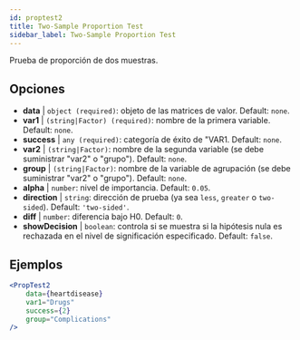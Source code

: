 ```yaml
---
id: proptest2
title: Two-Sample Proportion Test
sidebar_label: Two-Sample Proportion Test
---
```


Prueba de proporción de dos muestras.

## Opciones

* __data__ | `object (required)`: objeto de las matrices de valor. Default: `none`.
* __var1__ | `(string|Factor) (required)`: nombre de la primera variable. Default: `none`.
* __success__ | `any (required)`: categoría de éxito de "VAR1. Default: `none`.
* __var2__ | `(string|Factor)`: nombre de la segunda variable (se debe suministrar "var2" o "grupo"). Default: `none`.
* __group__ | `(string|Factor)`: nombre de la variable de agrupación (se debe suministrar "var2" o "grupo"). Default: `none`.
* __alpha__ | `number`: nivel de importancia. Default: `0.05`.
* __direction__ | `string`: dirección de prueba (ya sea `less`, `greater` o `two-sided`). Default: `'two-sided'`.
* __diff__ | `number`: diferencia bajo H0. Default: `0`.
* __showDecision__ | `boolean`: controla si se muestra si la hipótesis nula es rechazada en el nivel de significación especificado. Default: `false`.


## Ejemplos

```jsx live
<PropTest2
    data={heartdisease} 
    var1="Drugs"
    success={2}
    group="Complications"
/>
```
